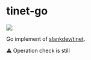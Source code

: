 # tinet-go

![](https://github.com/ak1ra24/tinet-go/workflows/golangci/badge.svg)

Go implement of [slankdev/tinet](https://github.com/slankdev/tinet).

:warning: Operation check is still
